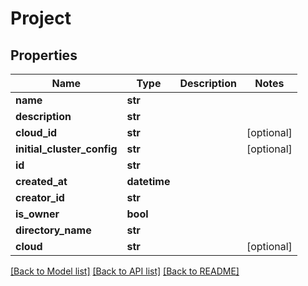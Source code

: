 # Project

## Properties
Name | Type | Description | Notes
------------ | ------------- | ------------- | -------------
**name** | **str** |  | 
**description** | **str** |  | 
**cloud_id** | **str** |  | [optional] 
**initial_cluster_config** | **str** |  | [optional] 
**id** | **str** |  | 
**created_at** | **datetime** |  | 
**creator_id** | **str** |  | 
**is_owner** | **bool** |  | 
**directory_name** | **str** |  | 
**cloud** | **str** |  | [optional] 

[[Back to Model list]](../README.md#documentation-for-models) [[Back to API list]](../README.md#documentation-for-api-endpoints) [[Back to README]](../README.md)


